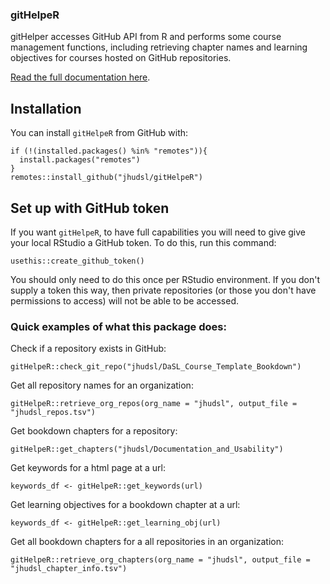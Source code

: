 ### gitHelpeR

gitHelper accesses GitHub API from R and performs some course management functions, including retrieving chapter names and learning objectives for courses hosted on GitHub repositories.

[Read the full documentation here](https://jhudatascience.org/gitHelpeR/docs/index.html).

## Installation

You can install `gitHelpeR` from GitHub with:

```
if (!(installed.packages() %in% "remotes")){
  install.packages("remotes")
}
remotes::install_github("jhudsl/gitHelpeR")
```

## Set up with GitHub token

If you want `gitHelpeR`, to have full capabilities you will need to give give your local RStudio a GitHub token.
To do this, run this command:

```
usethis::create_github_token()
```
You should only need to do this once per RStudio environment.
If you don't supply a token this way, then private repositories (or those you don't have permissions to access) will not be able to be accessed.

### Quick examples of what this package does:

Check if a repository exists in GitHub:

```
gitHelpeR::check_git_repo("jhudsl/DaSL_Course_Template_Bookdown")
```

Get all repository names for an organization:

```
gitHelpeR::retrieve_org_repos(org_name = "jhudsl", output_file = "jhudsl_repos.tsv")
```

Get bookdown chapters for a repository:

```
gitHelpeR::get_chapters("jhudsl/Documentation_and_Usability")
```

Get keywords for a html page at a url:

```
keywords_df <- gitHelpeR::get_keywords(url)
```

Get learning objectives for a bookdown chapter at a url:

```
keywords_df <- gitHelpeR::get_learning_obj(url)
```

Get all bookdown chapters for a all repositories in an organization:
```
gitHelpeR::retrieve_org_chapters(org_name = "jhudsl", output_file = "jhudsl_chapter_info.tsv")
```
